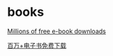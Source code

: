 # books
[Millions of free e-book downloads](https://voluble-croquembouche-d321dc.netlify.app/)


[百万+电子书免费下载](https://voluble-croquembouche-d321dc.netlify.app/)
